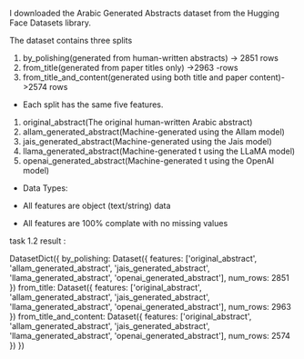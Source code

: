 
I downloaded the Arabic Generated Abstracts dataset from the Hugging Face Datasets library.

The dataset contains three splits

1. by_polishing(generated from human-written abstracts) -> 2851 rows
2. from_title(generated from paper titles only) ->2963 -rows
3. from_title_and_content(generated using both title and paper content)->2574 rows

- Each split has the same five features.

1. original_abstract(The original human-written Arabic abstract)
2. allam_generated_abstract(Machine-generated  using the Allam model)
3. jais_generated_abstract(Machine-generated  using the Jais model)
4. llama_generated_abstract(Machine-generated t using the LLaMA model)
5. openai_generated_abstract(Machine-generated t using the OpenAI model)


- Data Types:

- All features are object (text/string) data 
- All features are 100% complate with no missing values

task 1.2
result : 

DatasetDict({
    by_polishing: Dataset({
        features: ['original_abstract', 'allam_generated_abstract', 'jais_generated_abstract', 'llama_generated_abstract', 'openai_generated_abstract'],
        num_rows: 2851
    })
    from_title: Dataset({
        features: ['original_abstract', 'allam_generated_abstract', 'jais_generated_abstract', 'llama_generated_abstract', 'openai_generated_abstract'],
        num_rows: 2963
    })
    from_title_and_content: Dataset({
        features: ['original_abstract', 'allam_generated_abstract', 'jais_generated_abstract', 'llama_generated_abstract', 'openai_generated_abstract'],
        num_rows: 2574
    })
})